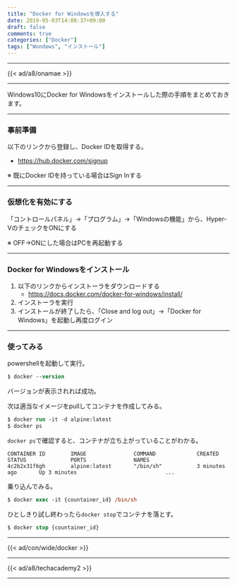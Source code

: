 ```yaml
---
title: "Docker for Windowsを導入する"
date: 2019-05-03T14:08:37+09:00
draft: false
comments: true
categories: ["Docker"]
tags: ["Wondows", "インストール"]
---
```


<!--more-->

---

{{< ad/a8/onamae >}}

---

Windows10にDocker for Windowsをインストールした際の手順をまとめておきます。

---

### 事前準備

以下のリンクから登録し、Docker IDを取得する。

- https://hub.docker.com/signup

※ 既にDocker IDを持っている場合はSign Inする

---

### 仮想化を有効にする

「コントロールパネル」→「プログラム」→「Windowsの機能」から、Hyper-VのチェックをONにする

※ OFF→ONにした場合はPCを再起動する

---

### Docker for Windowsをインストール

1. 以下のリンクからインストーラをダウンロードする
   - https://docs.docker.com/docker-for-windows/install/
2. インストーラを実行
3. インストールが終了したら、「Close and log out」→「Docker for Windows」を起動し再度ログイン

---

### 使ってみる

powershellを起動して実行。

```ps
$ docker --version
```

バージョンが表示されれば成功。

次は適当なイメージをpullしてコンテナを作成してみる。

```ps
$ docker run -it -d alpine:latest
$ docker ps
```

`docker ps`で確認すると、コンテナが立ち上がっていることがわかる。

```
CONTAINER ID        IMAGE               COMMAND             CREATED             STATUS              PORTS               NAMES
4c2b2x31f6gh        alpine:latest       "/bin/sh"           3 minutes ago       Up 3 minutes                            ...
```

乗り込んでみる。

```ps
$ docker exec -it {countainer_id} /bin/sh
```

ひとしきり試し終わったら`docker stop`でコンテナを落とす。

```ps
$ docker stop {countainer_id}
```

---

{{< ad/con/wide/docker >}}

---

{{< ad/a8/techacademy2 >}}

---
